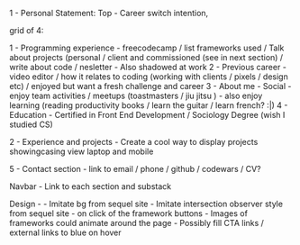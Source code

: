 1 - Personal Statement:
   Top  - Career switch intention, 

grid of 4:

1 - Programming experience - freecodecamp / list frameworks used / Talk about projects (personal / client and commissioned (see in next section) / write about code / nesletter - Also shadowed at work
2 - Previous career - video editor / how it relates to coding (working with clients / pixels / design etc) / enjoyed but want a fresh challenge and career
3 - About me - Social - enjoy team activities / meetups (toastmasters / jiu jitsu ) - also enjoy learning (reading productivity books / learn the guitar / learn french? :|)
4 - Education - Certified in Front End Development / Sociology Degree (wish I studied CS)

2 - Experience and projects
    - Create a cool way to display projects showingcasing view laptop and mobile

5 - Contact section
    - link to email / phone / github / codewars / CV?

Navbar - Link to each section and substack

Design - 
    - Imitate bg from sequel site
    - Imitate intersection observer style from sequel site
    - on click of the framework buttons - Images of frameworks could animate around the page
    - Possibly fill CTA links / external links to blue on hover

